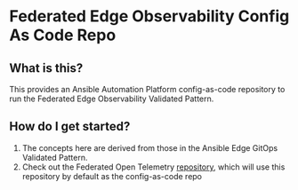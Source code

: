 # Federated Edge Observability Config As Code Repo

## What is this?

This provides an Ansible Automation Platform config-as-code repository to run the Federated Edge Observability Validated Pattern.

## How do I get started?

1. The concepts here are derived from those in the Ansible Edge GitOps Validated Pattern.
1. Check out the Federated Open Telemetry [repository](https://github.com/validatedpatterns-sandbox/federated-open-telemetry), which will use this repository by default as the config-as-code repo
